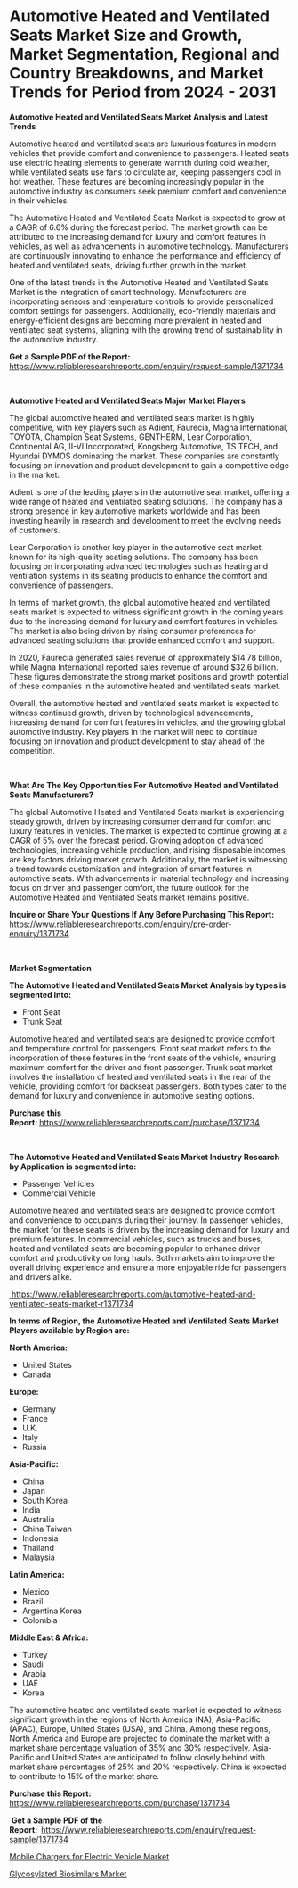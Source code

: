 <p><h1>Automotive Heated and Ventilated Seats Market Size and Growth, Market Segmentation, Regional and Country Breakdowns, and Market Trends for Period from 2024 -  2031</h1></p><p><strong>Automotive Heated and Ventilated Seats Market Analysis and Latest Trends</strong></p>
<p><p>Automotive heated and ventilated seats are luxurious features in modern vehicles that provide comfort and convenience to passengers. Heated seats use electric heating elements to generate warmth during cold weather, while ventilated seats use fans to circulate air, keeping passengers cool in hot weather. These features are becoming increasingly popular in the automotive industry as consumers seek premium comfort and convenience in their vehicles.</p><p>The Automotive Heated and Ventilated Seats Market is expected to grow at a CAGR of 6.6% during the forecast period. The market growth can be attributed to the increasing demand for luxury and comfort features in vehicles, as well as advancements in automotive technology. Manufacturers are continuously innovating to enhance the performance and efficiency of heated and ventilated seats, driving further growth in the market.</p><p>One of the latest trends in the Automotive Heated and Ventilated Seats Market is the integration of smart technology. Manufacturers are incorporating sensors and temperature controls to provide personalized comfort settings for passengers. Additionally, eco-friendly materials and energy-efficient designs are becoming more prevalent in heated and ventilated seat systems, aligning with the growing trend of sustainability in the automotive industry.</p></p>
<p><strong>Get a Sample PDF of the Report:&nbsp;</strong> <a href="https://www.reliableresearchreports.com/enquiry/request-sample/1371734">https://www.reliableresearchreports.com/enquiry/request-sample/1371734</a></p>
<p>&nbsp;</p>
<p><strong>Automotive Heated and Ventilated Seats Major Market Players</strong></p>
<p><p>The global automotive heated and ventilated seats market is highly competitive, with key players such as Adient, Faurecia, Magna International, TOYOTA, Champion Seat Systems, GENTHERM, Lear Corporation, Continental AG, II-VI Incorporated, Kongsberg Automotive, TS TECH, and Hyundai DYMOS dominating the market. These companies are constantly focusing on innovation and product development to gain a competitive edge in the market.</p><p>Adient is one of the leading players in the automotive seat market, offering a wide range of heated and ventilated seating solutions. The company has a strong presence in key automotive markets worldwide and has been investing heavily in research and development to meet the evolving needs of customers.</p><p>Lear Corporation is another key player in the automotive seat market, known for its high-quality seating solutions. The company has been focusing on incorporating advanced technologies such as heating and ventilation systems in its seating products to enhance the comfort and convenience of passengers.</p><p>In terms of market growth, the global automotive heated and ventilated seats market is expected to witness significant growth in the coming years due to the increasing demand for luxury and comfort features in vehicles. The market is also being driven by rising consumer preferences for advanced seating solutions that provide enhanced comfort and support.</p><p>In 2020, Faurecia generated sales revenue of approximately $14.78 billion, while Magna International reported sales revenue of around $32.6 billion. These figures demonstrate the strong market positions and growth potential of these companies in the automotive heated and ventilated seats market.</p><p>Overall, the automotive heated and ventilated seats market is expected to witness continued growth, driven by technological advancements, increasing demand for comfort features in vehicles, and the growing global automotive industry. Key players in the market will need to continue focusing on innovation and product development to stay ahead of the competition.</p></p>
<p>&nbsp;</p>
<p><strong>What Are The Key Opportunities For Automotive Heated and Ventilated Seats Manufacturers?</strong></p>
<p><p>The global Automotive Heated and Ventilated Seats market is experiencing steady growth, driven by increasing consumer demand for comfort and luxury features in vehicles. The market is expected to continue growing at a CAGR of 5% over the forecast period. Growing adoption of advanced technologies, increasing vehicle production, and rising disposable incomes are key factors driving market growth. Additionally, the market is witnessing a trend towards customization and integration of smart features in automotive seats. With advancements in material technology and increasing focus on driver and passenger comfort, the future outlook for the Automotive Heated and Ventilated Seats market remains positive.</p></p>
<p><strong>Inquire or Share Your Questions If Any Before Purchasing This Report:</strong> <a href="https://www.reliableresearchreports.com/enquiry/pre-order-enquiry/1371734">https://www.reliableresearchreports.com/enquiry/pre-order-enquiry/1371734</a></p>
<p>&nbsp;</p>
<p><strong>Market Segmentation</strong></p>
<p><strong>The Automotive Heated and Ventilated Seats Market Analysis by types is segmented into:</strong></p>
<p><ul><li>Front Seat</li><li>Trunk Seat</li></ul></p>
<p><p>Automotive heated and ventilated seats are designed to provide comfort and temperature control for passengers. Front seat market refers to the incorporation of these features in the front seats of the vehicle, ensuring maximum comfort for the driver and front passenger. Trunk seat market involves the installation of heated and ventilated seats in the rear of the vehicle, providing comfort for backseat passengers. Both types cater to the demand for luxury and convenience in automotive seating options.</p></p>
<p><strong>Purchase this Report:&nbsp;</strong><a href="https://www.reliableresearchreports.com/purchase/1371734">https://www.reliableresearchreports.com/purchase/1371734</a></p>
<p>&nbsp;</p>
<p><strong>The Automotive Heated and Ventilated Seats Market Industry Research by Application is segmented into:</strong></p>
<p><ul><li>Passenger Vehicles</li><li>Commercial Vehicle</li></ul></p>
<p><p>Automotive heated and ventilated seats are designed to provide comfort and convenience to occupants during their journey. In passenger vehicles, the market for these seats is driven by the increasing demand for luxury and premium features. In commercial vehicles, such as trucks and buses, heated and ventilated seats are becoming popular to enhance driver comfort and productivity on long hauls. Both markets aim to improve the overall driving experience and ensure a more enjoyable ride for passengers and drivers alike.</p></p>
<p><a href="https://www.reliableresearchreports.com/automotive-heated-and-ventilated-seats-market-r1371734">&nbsp;https://www.reliableresearchreports.com/automotive-heated-and-ventilated-seats-market-r1371734</a></p>
<p><strong>In terms of Region, the Automotive Heated and Ventilated Seats Market Players available by Region are:</strong></p>
<p>
    <p> <strong> North America: </strong>
        <ul>
            <li>United States</li>
            <li>Canada</li>
        </ul>
        </p> 
    <p> <strong> Europe: </strong>
        <ul>
            <li>Germany</li>
            <li>France</li>
            <li>U.K.</li>
            <li>Italy</li>
            <li>Russia</li>
        </ul>
        </p> 
    <p> <strong> Asia-Pacific: </strong>
        <ul>
            <li>China</li>
            <li>Japan</li>
            <li>South Korea</li>
            <li>India</li>
            <li>Australia</li>
            <li>China Taiwan</li>
            <li>Indonesia</li>
            <li>Thailand</li>
            <li>Malaysia</li>
        </ul>
        </p> 
    <p> <strong> Latin America: </strong>
        <ul>
            <li>Mexico</li>
            <li>Brazil</li>
            <li>Argentina Korea</li>
            <li>Colombia</li>
        </ul>
        </p> 
    <p> <strong> Middle East & Africa: </strong>
        <ul>
            <li>Turkey</li>
            <li>Saudi</li>
            <li>Arabia</li>
            <li>UAE</li>
            <li>Korea</li>
        </ul>
    </p>
    </p>
<p><p>The automotive heated and ventilated seats market is expected to witness significant growth in the regions of North America (NA), Asia-Pacific (APAC), Europe, United States (USA), and China. Among these regions, North America and Europe are projected to dominate the market with a market share percentage valuation of 35% and 30% respectively. Asia-Pacific and United States are anticipated to follow closely behind with market share percentages of 25% and 20% respectively. China is expected to contribute to 15% of the market share.</p></p>
<p><strong>Purchase this Report: </strong><a href="https://www.reliableresearchreports.com/purchase/1371734">https://www.reliableresearchreports.com/purchase/1371734</a></p>
<p>&nbsp;<strong>Get a Sample PDF of the Report:&nbsp;&nbsp;</strong><a href="https://www.reliableresearchreports.com/enquiry/request-sample/1371734">https://www.reliableresearchreports.com/enquiry/request-sample/1371734</a></p>
<p><strong></strong></p>
<p><p><a href="https://www.linkedin.com/pulse/mobile-chargers-electric-vehicle-market-outlook-industry-8nkre?trackingId=RobbBeNNiXAK4byw0BUNWw%3D%3D">Mobile Chargers for Electric Vehicle Market</a></p><p><a href="https://www.linkedin.com/pulse/glycosylated-biosimilars-market-size-trends-complete-zjwke?trackingId=1pEeTRX02A76JHzedfSxsg%3D%3D">Glycosylated Biosimilars Market</a></p></p>